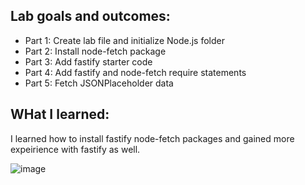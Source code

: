 ## Lab goals and outcomes:

- Part 1: Create lab file and initialize Node.js folder
- Part 2: Install node-fetch package
- Part 3: Add fastify starter code
- Part 4: Add fastify and node-fetch require statements
- Part 5: Fetch JSONPlaceholder data

## WHat I learned:

 I learned how to install fastify node-fetch packages and gained more expeirience with fastify as well. 
 
 ![image](https://user-images.githubusercontent.com/83984264/120868947-12e23b00-c54a-11eb-93cf-6877cffbed2e.png)
